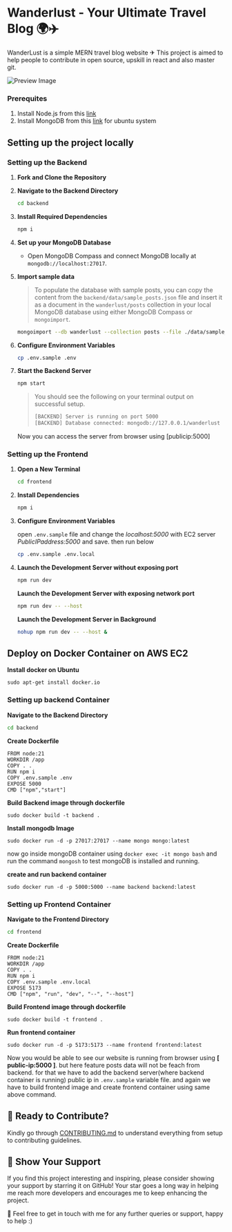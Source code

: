 # Wanderlust - Your Ultimate Travel Blog 🌍✈️

WanderLust is a simple MERN travel blog website ✈ This project is aimed to help people to contribute in open source, upskill in react and also master git.

![Preview Image](https://github.com/krishnaacharyaa/wanderlust/assets/116620586/17ba9da6-225f-481d-87c0-5d5a010a9538)

### Prerequites
1. Install Node.js from this [link](https://nodejs.org/en/download/package-manager)
2. Install MongoDB from this [link](https://www.mongodb.com/docs/manual/tutorial/install-mongodb-on-ubuntu/) for ubuntu system

## Setting up the project locally

### Setting up the Backend

1. **Fork and Clone the Repository**

2. **Navigate to the Backend Directory**

   ```bash
   cd backend
   ```

3. **Install Required Dependencies**

   ```bash
   npm i
   ```

4. **Set up your MongoDB Database**

   - Open MongoDB Compass and connect MongoDB locally at `mongodb://localhost:27017`.

5. **Import sample data**

   > To populate the database with sample posts, you can copy the content from the `backend/data/sample_posts.json` file and insert it as a document in the `wanderlust/posts` collection in your local MongoDB database using either MongoDB Compass or `mongoimport`.

   ```bash
   mongoimport --db wanderlust --collection posts --file ./data/sample_posts.json --jsonArray
   ```

6. **Configure Environment Variables**

   ```bash
   cp .env.sample .env
   ```

7. **Start the Backend Server**

   ```bash
   npm start
   ```

   > You should see the following on your terminal output on successful setup.
   >
   > ```bash
   > [BACKEND] Server is running on port 5000
   > [BACKEND] Database connected: mongodb://127.0.0.1/wanderlust
   > ```
   
   Now you can access the server from browser using [publicip:5000]

### Setting up the Frontend

1. **Open a New Terminal**

   ```bash
   cd frontend
   ```

2. **Install Dependencies**

   ```bash
   npm i
   ```

3. **Configure Environment Variables**
   
   open `.env.sample` file and change the _localhost:5000_ with EC2 server _PublicIPaddress:5000_ and save. then run below

   ```bash
   cp .env.sample .env.local
   ```

4. **Launch the Development Server without exposing port**

   ```bash
   npm run dev
   ```
   **Launch the Development Server with exposing network port**

   ```bash
   npm run dev -- --host
   ```
   **Launch the Development Server in Background**
   ```bash
   nohup npm run dev -- --host &
   ```


## Deploy on Docker Container on AWS EC2

   **Install docker on Ubuntu**
   ```
   sudo apt-get install docker.io
   ```
### Setting up backend Container

   **Navigate to the Backend Directory**

   ```bash
   cd backend
   ```

   **Create Dockerfile**
   ```
   FROM node:21
   WORKDIR /app
   COPY . .
   RUN npm i
   COPY .env.sample .env
   EXPOSE 5000
   CMD ["npm","start"]
   ```
   **Build Backend image through dockerfile**
   ```
   sudo docker build -t backend .
   ```
   **Install mongodb Image**
   ```
   sudo docker run -d -p 27017:27017 --name mongo mongo:latest
   ```
   now go inside mongoDB container using `docker exec -it mongo bash` and run the command `mongosh` to test mongoDB is installed and running.

   **create and run backend container**
   ```
   sudo docker run -d -p 5000:5000 --name backend backend:latest
   ```
### Setting up Frontend Container

   **Navigate to the Frontend Directory**

   ```bash
   cd frontend
   ```
   **Create Dockerfile**
   ```
   FROM node:21
   WORKDIR /app
   COPY . .
   RUN npm i
   COPY .env.sample .env.local
   EXPOSE 5173
   CMD ["npm", "run", "dev", "--", "--host"] 
   ```
   **Build Frontend image through dockerfile**
   ```
   sudo docker build -t frontend .
   ```
   **Run frontend container**
   ```
   sudo docker run -d -p 5173:5173 --name frontend frontend:latest
   ```
   Now you would be able to see our website is running from browser using **[ public-ip:5000 ]**. but here feature posts data will not be feach from backend. for that we have to add the backend server(where backend container is running) public ip in `.env.sample` variable file. and again we have to build frontend image and create frontend container using same above command.
    


   




















## 🌟 Ready to Contribute?

Kindly go through [CONTRIBUTING.md](https://github.com/krishnaacharyaa/wanderlust/blob/main/.github/CONTRIBUTING.md) to understand everything from setup to contributing guidelines.

## 💖 Show Your Support

If you find this project interesting and inspiring, please consider showing your support by starring it on GitHub! Your star goes a long way in helping me reach more developers and encourages me to keep enhancing the project.

🚀 Feel free to get in touch with me for any further queries or support, happy to help :)
